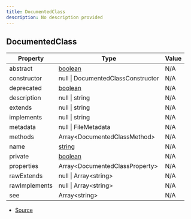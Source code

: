 ```yaml
---
title: DocumentedClass
description: No description provided
---
```


## DocumentedClass

| Property | Type | Value |
| ----------- | ----------- | ----------- |
| abstract | [boolean](https://developer.mozilla.org/en-US/docs/Web/JavaScript/Reference/Global_Objects/Boolean) | N/A |
| constructor | null \| DocumentedClassConstructor | N/A |
| deprecated | [boolean](https://developer.mozilla.org/en-US/docs/Web/JavaScript/Reference/Global_Objects/Boolean) | N/A |
| description | null \| string | N/A |
| extends | null \| string | N/A |
| implements | null \| string | N/A |
| metadata | null \| FileMetadata | N/A |
| methods | Array\<DocumentedClassMethod> | N/A |
| name | [string](https://developer.mozilla.org/en-US/docs/Web/JavaScript/Reference/Global_Objects/String) | N/A |
| private | [boolean](https://developer.mozilla.org/en-US/docs/Web/JavaScript/Reference/Global_Objects/Boolean) | N/A |
| properties | Array\<DocumentedClassProperty> | N/A |
| rawExtends | null \| Array\<string> | N/A |
| rawImplements | null \| Array\<string> | N/A |
| see | Array\<string> | N/A |


- [Source](https://github.com/neplextech/micro-docgen/blob/38358ca74767eba2bb03bd633518726d6b884070/src/serializers/ClassSerializer.ts#L5)